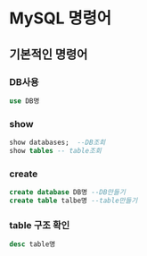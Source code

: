 # MySQL 명령어
## 기본적인 명령어
### DB사용
```sql
use DB명
```
### show
```sql
show databases;  --DB조회
show tables -- table조회
```
### create
```sql
create database DB명 --DB만들기
create table talbe명 --table만들기
```
### table 구조 확인
```sql
desc table명
```